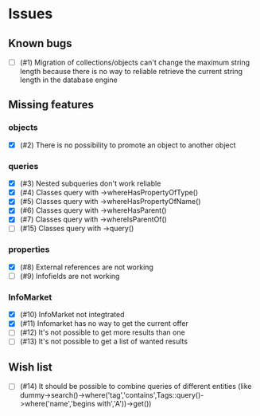 # Issues

## Known bugs
- [ ] (#1) Migration of collections/objects can't change the maximum string length because there is no way to reliable retrieve the current string length in the database engine

## Missing features
### objects
- [X] (#2) There is no possibility to promote an object to another object

### queries
- [X] (#3) Nested subqueries don't work reliable
- [X] (#4) Classes query with ->whereHasPropertyOfType()
- [X] (#5) Classes query with ->whereHasPropertyOfName()
- [X] (#6) Classes query with ->whereHasParent()
- [X] (#7) Classes query with ->whereIsParentOf()
- [ ] (#15) Classes query with ->query()

### properties
- [X] (#8) External references are not working
- [ ] (#9) Infofields are not working

### InfoMarket
- [X] (#10) InfoMarket not integtrated
- [X] (#11) Infomarket has no way to get the current offer
- [ ] (#12) It's not possible to get more results than one
- [ ] (#13) It's not possible to get a list of wanted results
      
## Wish list
- [ ] (#14) It should be possible to combine queries of different entities (like dummy->search()->where('tag','contains',Tags::query()->where('name','begins with','A'))->get())
